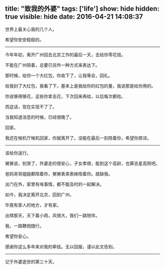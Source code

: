 title: "致我的外婆"
tags: ['life']
show: hide
hidden: true
visible: hide
date: 2016-04-21 14:08:37
---

世界上最关心我的几个人。

希望你安安稳稳的。

---

<!--more-->

今年年初，离开广州回去北京工作的最后一天，去给你零花钱。

不能在广州陪着，总要已另外一种方式来表达下。

那时候，给你一个大红包，你收下了，让我等会，回礼。

给我封了大红包，我看了下，基本上是我给你的红包的量，我说那是给你用的。

你说够用够花，这些你拿去花，下次回来再给，以后每次都给。

而这话，现在实现不了了。

当我知道消息的时候，已经很晚了。

回家。

我还在候机厅候机回家，你就离开了。没能在最后一刻陪着你，希望你原谅。

---

该给你送行。

舅舅说，别哭了，外婆走的很安心，子女孝顺，能到这个高龄，也算吉星高照吧。

爸妈哥哥姐姐都陪着你，舅舅表弟表妹陪着你。就缺我。

出门在外，家里有啥事情，都不能及时的一起解决。

如今，我决定离开北京，回到广州。

毕竟有家人的地方，才有家。

出殡那天，天下着小雨，风很大，我们一路陪伴。

我，一路鞭炮随行。

希望你安心。

感谢你这么多年来对我的牵挂。无以回报，谨以此文告别。

---

记于外婆逝世的第三十天。
